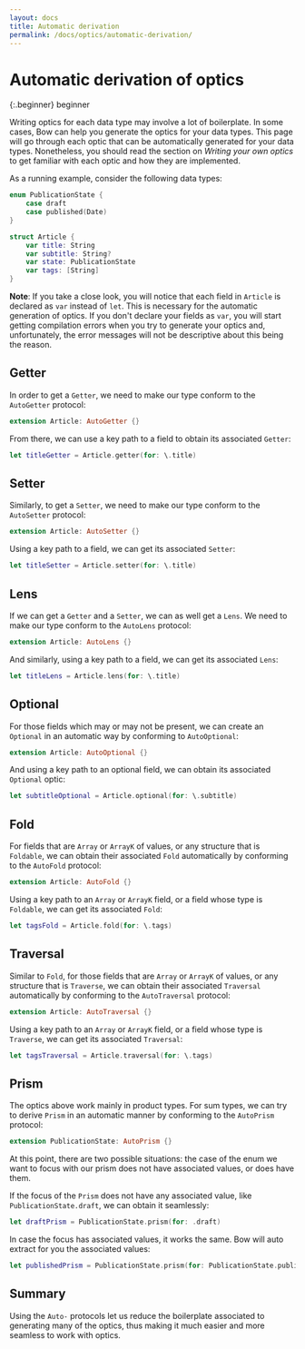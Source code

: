 ```yaml
---
layout: docs
title: Automatic derivation
permalink: /docs/optics/automatic-derivation/
---
```


# Automatic derivation of optics
 
 {:.beginner}
 beginner
 
 Writing optics for each data type may involve a lot of boilerplate. In some cases, Bow can help you generate the optics for your data types. This page will go through each optic that can be automatically generated for your data types. Nonetheless, you should read the section on *Writing your own optics* to get familiar with each optic and how they are implemented.
 
 As a running example, consider the following data types:

```swift
enum PublicationState {
    case draft
    case published(Date)
}

struct Article {
    var title: String
    var subtitle: String?
    var state: PublicationState
    var tags: [String]
}
```

 **Note**: If you take a close look, you will notice that each field in `Article` is declared as `var` instead of `let`. This is necessary for the automatic generation of optics. If you don't declare your fields as `var`, you will start getting compilation errors when you try to generate your optics and, unfortunately, the error messages will not be descriptive about this being the reason.
 
## Getter
 
 In order to get a `Getter`, we need to make our type conform to the `AutoGetter` protocol:

```swift
extension Article: AutoGetter {}
```

 From there, we can use a key path to a field to obtain its associated `Getter`:

```swift
let titleGetter = Article.getter(for: \.title)
```

## Setter
 
 Similarly, to get a `Setter`, we need to make our type conform to the `AutoSetter` protocol:

```swift
extension Article: AutoSetter {}
```

 Using a key path to a field, we can get its associated `Setter`:

```swift
let titleSetter = Article.setter(for: \.title)
```

## Lens
 
 If we can get a `Getter` and a `Setter`, we can as well get a `Lens`. We need to make our type conform to the `AutoLens` protocol:

```swift
extension Article: AutoLens {}
```

 And similarly, using a key path to a field, we can get its associated `Lens`:

```swift
let titleLens = Article.lens(for: \.title)
```

## Optional
 
 For those fields which may or may not be present, we can create an `Optional` in an automatic way by conforming to `AutoOptional`:

```swift
extension Article: AutoOptional {}
```

 And using a key path to an optional field, we can obtain its associated `Optional` optic:

```swift
let subtitleOptional = Article.optional(for: \.subtitle)
```

## Fold
 
 For fields that are `Array` or `ArrayK` of values, or any structure that is `Foldable`, we can obtain their associated `Fold` automatically by conforming to the `AutoFold` protocol:

```swift
extension Article: AutoFold {}
```

 Using a key path to an `Array` or `ArrayK` field, or a field whose type is `Foldable`, we can get its associated `Fold`:

```swift
let tagsFold = Article.fold(for: \.tags)
```

## Traversal
 
 Similar to `Fold`, for those fields that are `Array` or `ArrayK` of values, or any structure that is `Traverse`, we can obtain their associated `Traversal` automatically by conforming to the `AutoTraversal` protocol:

```swift
extension Article: AutoTraversal {}
```

 Using a key path to an `Array` or `ArrayK` field, or a field whose type is `Traverse`, we can get its associated `Traversal`:

```swift
let tagsTraversal = Article.traversal(for: \.tags)
```

## Prism
 
 The optics above work mainly in product types. For sum types, we can try to derive `Prism` in an automatic manner by conforming to the `AutoPrism` protocol:

```swift
extension PublicationState: AutoPrism {}
```

 At this point, there are two possible situations: the case of the enum we want to focus with our prism does not have associated values, or does have them.
 
 If the focus of the `Prism` does not have any associated value, like `PublicationState.draft`, we can obtain it seamlessly:

```swift
let draftPrism = PublicationState.prism(for: .draft)
```

 In case the focus has associated values, it works the same. Bow will auto extract for you the associated values:

```swift
let publishedPrism = PublicationState.prism(for: PublicationState.published)
```

## Summary
 
 Using the `Auto-` protocols let us reduce the boilerplate associated to generating many of the optics, thus making it much easier and more seamless to work with optics.
